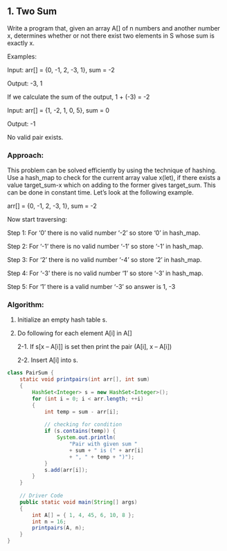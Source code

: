 ## 1. Two Sum

Write a program that, given an array A[] of n numbers and another number x, determines whether or not there exist two elements in S whose sum is exactly x. 

Examples: 

Input: arr[] = {0, -1, 2, -3, 1}, sum = -2

Output: -3, 1

If we calculate the sum of the output, 1 + (-3) = -2


Input: arr[] = {1, -2, 1, 0, 5}, sum = 0

Output: -1

No valid pair exists.

### Approach:

This problem can be solved efficiently by using the technique of hashing. Use a hash_map to check for the current array value x(let), if there exists a value target_sum-x which on adding to the former gives target_sum. This can be done in constant time. Let’s look at the following example. 

arr[] = {0, -1, 2, -3, 1}, sum = -2 

Now start traversing:

Step 1: For ‘0’ there is no valid number ‘-2’ so store ‘0’ in hash_map. 

Step 2: For ‘-1’ there is no valid number ‘-1’ so store ‘-1’ in hash_map. 

Step 3: For ‘2’ there is no valid number ‘-4’ so store ‘2’ in hash_map. 

Step 4: For ‘-3’ there is no valid number ‘1’ so store ‘-3’ in hash_map. 

Step 5: For ‘1’ there is a valid number ‘-3’ so answer is 1, -3 

### Algorithm:  

1. Initialize an empty hash table s.
2. Do following for each element A[i] in A[] 

    2-1. If s[x – A[i]] is set then print the pair (A[i], x – A[i])
    
    2-2. Insert A[i] into s.

```java
class PairSum {
    static void printpairs(int arr[], int sum)
    {
        HashSet<Integer> s = new HashSet<Integer>();
        for (int i = 0; i < arr.length; ++i)
        {
            int temp = sum - arr[i];
 
            // checking for condition
            if (s.contains(temp)) {
                System.out.println(
                    "Pair with given sum "
                    + sum + " is (" + arr[i]
                    + ", " + temp + ")");
            }
            s.add(arr[i]);
        }
    }
 
    // Driver Code
    public static void main(String[] args)
    {
        int A[] = { 1, 4, 45, 6, 10, 8 };
        int n = 16;
        printpairs(A, n);
    }
}
```